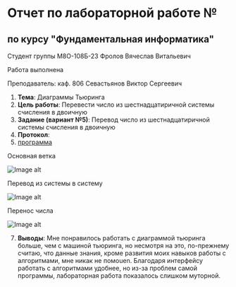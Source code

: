 # Отчет по лабораторной работе № 
## по курсу "Фундаментальная информатика"

Студент группы М8О-108Б-23 Фролов Вячеслав Витальевич

Работа выполнена 

Преподаватель: каф. 806 Севастьянов Виктор Сергеевич

1. **Тема**: Диаграммы Тьюринга
2. **Цель работы**: Перевести число из шестнадцатиричной системы счисления в двоичную
3. **Задание (вариант №5)**: Перевод число из шестнадцатиричной системы счисления в двоичную
4. **Протокол**:
5.  [программа](https://github.com/ukamai/lab/blob/main/folder6/finale%20finale.jdt)

   Основная ветка
   
   ![Image alt](https://cdn.discordapp.com/attachments/1063132027618078752/1168469422952951898/2023-10-30_110145.png?ex=6551e0f3&is=653f6bf3&hm=f9e64b5f991e9eda84bedd2c167d40db30e2fa97a882186474f449987ca21580&)
   
   Перевод из системы в систему
   
   ![Image alt](https://cdn.discordapp.com/attachments/1063132027618078752/1168469423217184818/2023-10-30_111101.png?ex=6551e0f3&is=653f6bf3&hm=129482b01365828de3fe419415bd3f8baf7596a520878e4740ca5f8be88fdb40&)
   
   Перенос числа
   
   ![Image alt](https://cdn.discordapp.com/attachments/1063132027618078752/1168469423443681301/2023-10-30_111340.png?ex=6551e0f3&is=653f6bf3&hm=2e321dee1cd19662d8bcf425b424062f4da3c19bf6b4f6108ce2d186647e22cf&)
   
7. **Выводы**: Мне понравилось работать с диаграммой тьюринга больше, чем с машиной тьюринга, но несмотря на это, по-прежнему считаю, что данные знания, кроме развития моих навыков работы с алгоритмами, мне никак не помоuen. Благодаря интерфейсу работать с алгоритмами удобнee, но из-за проблем самой программы, лабораторная работа показалось слишком муторной. 
